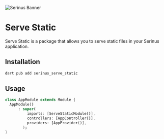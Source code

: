 ![Serinus Banner](https://raw.githubusercontent.com/francescovallone/serinus/main/packages/serinus/assets/github-header.png)

# Serve Static

Serve Static is a package that allows you to serve static files in your Serinus application.

## Installation

```bash
dart pub add serinus_serve_static
```

## Usage

```dart
class AppModule extends Module {
  AppModule()
      : super(
          imports: [ServeStaticModule()],
          controllers: [AppController()],
          providers: [AppProvider()],
        );
}
```
